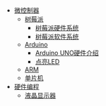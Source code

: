 * [微控制器](hardware/outline.md)
    * [树莓派](hardware/raspberry/intro.md)
        * [树莓派硬件系统](hardware/raspberry/architecture.md)
        * [树莓派软件系统](hardware/raspberry/system.md)
    * [Arduino](hardware/arduino/intro.md)
        * [Arduino UNO硬件介绍](hardware/arduino/ar-hardware.md)
        * [点亮LED](hardware/arduino/ar-helloword.md)
    * [ARM]()
    * [单片机]()
* [硬件编程]()
  * [液晶显示器]()
